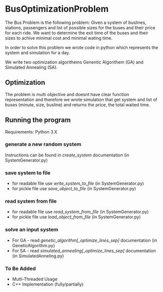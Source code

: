 # BusOptimizationProblem

The Bus Problem is the following problem:
Given a system of buslines, stations, passengers and list of possible  sizes for the buses and their price for each ride.
We want to determine the exit time of the buses and their sizes to achive minimal cost and minimal wating time.

In order to solve this problem we wrote code in python which represents the system and simulation for a day.

We write two optimization algorithems Genentic Algorithem (GA) and Simulated Annealing (SA).

## Optimization

The problem is multi objective and doesnt have clear function representation and therefore we wrote simulation that get system and list of buses (minute, size, busline)
and returns the price, the total waited time.

## Running the program

Requirements: Python 3.X

### generate a new random system

Instructions can be found in *create_system* documentation (in SystemGenerator.py)

### save system to file
* for readable file use *write_system_to_file* (in SystemGenerator.py)
* for pickle file use *save_object_to_file* (in SystemGenerator.py)

### read system from file
* for readable file use *read_system_from_file* (in SystemGenerator.py)
* for pickle file use *load_object_from_file* (in SystemGenerator.py)

### solve an input system

* For GA - read *genetic_algorithm\[_optimize_lines_sep\]* documentation (in GeneticAlgorithm.py)
* For SA - read *simulated_annealing\[_optimize_lines_sep\]* documentation (in SimulatedAnneling.py)


### To Be Added

* Multi-Threaded Usage 
* C++ Implementation (fully/partially)
